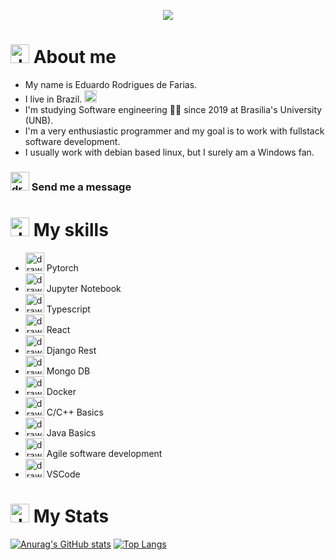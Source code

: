 <p align="center">
  <img src="https://res.cloudinary.com/practicaldev/image/fetch/s--zNqcSN_E--/c_imagga_scale,f_auto,fl_progressive,h_900,q_66,w_1600/https://dev-to-uploads.s3.amazonaws.com/i/2ciu6mo6r9x9zyverc10.gif" />
</p>
 
# <img src="https://image.flaticon.com/icons/png/512/236/236832.png" alt="drawing" width="30"/> About me
- My name is Eduardo Rodrigues de Farias.
- I live in Brazil. <img src="https://img-premium.flaticon.com/png/512/186/premium/186203.png?token=exp=1629945764~hmac=677ecf1e1f7e7482a85313cfd18ad8bc" alt="drawing" width="20"/>
- I'm studying Software engineering 👨‍💻 since 2019 at Brasilia's University (UNB).
- I'm a very enthusiastic programmer and my goal is to work with fullstack software development.
- I usually work with debian based linux, but I surely am a Windows fan.


### [<img src="https://img-premium.flaticon.com/png/512/2374/premium/2374449.png?token=exp=1629943266~hmac=a742034451323186e0b9814ef7e68da1" alt="drawing" width="30"/>](mailto:eduardo.rfarias@outlook.com) Send me a message

# <img src="https://img-premium.flaticon.com/png/512/3775/premium/3775431.png?token=exp=1629945606~hmac=9adfc4e84800d9acf739ad5c90a018d5" alt="drawing" width="30"/> My skills
- <img src="https://img-premium.flaticon.com/png/512/751/premium/751244.png?token=exp=1629944410~hmac=c4e88159e88b5bdd94f8d31dbf9e7d22" alt="drawing" width="30"/> Pytorch
- <img src="https://img-premium.flaticon.com/png/512/2729/premium/2729635.png?token=exp=1629944475~hmac=7efdd5cba6ffc7d30cff389f9718c982" alt="drawing" width="30"/> Jupyter Notebook
- <img src="https://image.flaticon.com/icons/png/512/919/919832.png" alt="drawing" width="30"/> Typescript
- <img src="https://image.flaticon.com/icons/png/512/919/919851.png" alt="drawing" width="30"/> React
- <img src="https://image.flaticon.com/icons/png/512/919/919852.png" alt="drawing" width="30"/> Django Rest
- <img src="https://s3.amazonaws.com//beta-img.b2bstack.net/uploads/production/product/product_image/1571/mongoDB.jfif" alt="drawing" width="30"/> Mongo DB
- <img src="https://image.flaticon.com/icons/png/512/919/919853.png" alt="drawing" width="30"/> Docker
- <img src="https://image.flaticon.com/icons/png/512/3600/3600912.png" alt="drawing" width="30"/> C/C++ Basics
- <img src="https://fernandofranzini.files.wordpress.com/2019/04/openjdklogo.png?w=705" alt="drawing" width="30"/> Java Basics
- <img src="https://image.flaticon.com/icons/png/512/1933/1933991.png" alt="drawing" width="30"/> Agile software development
- <img src="https://image.flaticon.com/icons/png/512/906/906324.png" alt="drawing" width="30"/> VSCode

# <img src="https://img-premium.flaticon.com/png/512/3327/premium/3327450.png?token=exp=1629945657~hmac=fe934ff65c13330d147804e271a17f1f" alt="drawing" width="30"/> My Stats
[![Anurag's GitHub stats](https://github-readme-stats.vercel.app/api?username=Eduardo-RFarias&show_icons=true&theme=github_dark)](https://github.com/anuraghazra/github-readme-stats)
[![Top Langs](https://github-readme-stats.vercel.app/api/top-langs/?username=Eduardo-RFarias&layout=compact&theme=github_dark)](https://github.com/anuraghazra/github-readme-stats)
